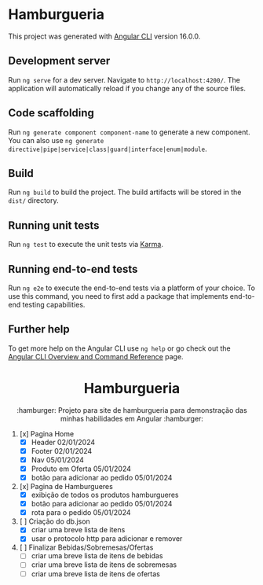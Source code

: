 # Hamburgueria

This project was generated with [Angular CLI](https://github.com/angular/angular-cli) version 16.0.0.

## Development server

Run `ng serve` for a dev server. Navigate to `http://localhost:4200/`. The application will automatically reload if you change any of the source files.
## Code scaffolding

Run `ng generate component component-name` to generate a new component. You can also use `ng generate directive|pipe|service|class|guard|interface|enum|module`.

## Build

Run `ng build` to build the project. The build artifacts will be stored in the `dist/` directory.

## Running unit tests

Run `ng test` to execute the unit tests via [Karma](https://karma-runner.github.io).

## Running end-to-end tests

Run `ng e2e` to execute the end-to-end tests via a platform of your choice. To use this command, you need to first add a package that implements end-to-end testing capabilities.

## Further help

To get more help on the Angular CLI use `ng help` or go check out the [Angular CLI Overview and Command Reference](https://angular.io/cli) page.

<h1 align="center">Hamburgueria</h1>
<p align="center"> :hamburger: Projeto para site de hamburgueria para demonstração das minhas habilidades em Angular :hamburger: </p>

1. [x] Pagina Home 
   * [x] Header 02/01/2024
   * [x] Footer 02/01/2024
   * [x] Nav 05/01/2024
   * [x] Produto em Oferta 05/01/2024
   * [x] botão para adicionar ao pedido 05/01/2024
2. [x] Pagina de Hamburgueres
   * [x] exibição de todos os produtos hamburgueres
   * [x] botão para adicionar ao pedido 05/01/2024
   * [x] rota para o pedido 05/01/2024
3. [ ] Criação do db.json
   * [x] criar uma breve lista de itens
   * [x] usar o protocolo http para adicionar e remover
3. [ ] Finalizar Bebidas/Sobremesas/Ofertas
   * [ ] criar uma breve lista de itens de bebidas
   * [ ] criar uma breve lista de itens de sobremesas
   * [ ] criar uma breve lista de itens de ofertas
